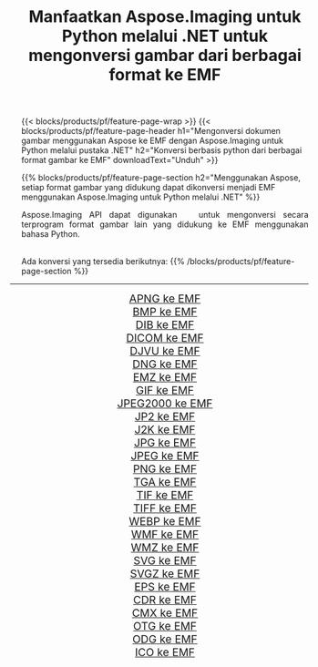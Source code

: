 ﻿---
title: Manfaatkan Aspose.Imaging untuk Python melalui .NET untuk mengonversi gambar dari berbagai format ke EMF 
weight: 3920
url: /id/python-net/conversion/to/emf/ 
lang: id
langdirlevel: 2
locales: zh-hans,ja,it,ru,de,es,fr,nl,id,lt,pl,pt,vi,tr,ko,zh-hant,ar,hi,th,sv,cs,uk,he
description: Anda dapat menggunakan Aspose.Imaging untuk Python melalui pustaka .NET untuk mengonversi dari berbagai format ke EMF
---

{{< blocks/products/pf/feature-page-wrap >}}
{{< blocks/products/pf/feature-page-header h1="Mengonversi dokumen gambar menggunakan Aspose ke EMF dengan Aspose.Imaging untuk Python melalui pustaka .NET" h2="Konversi berbasis python dari berbagai format gambar ke EMF" downloadText="Unduh" >}}


{{% blocks/products/pf/feature-page-section  h2="Menggunakan Aspose, setiap format gambar yang didukung dapat dikonversi menjadi EMF menggunakan Aspose.Imaging untuk Python melalui .NET" %}}
<p align=justify>Aspose.Imaging API dapat digunakan   untuk mengonversi secara terprogram format gambar lain yang didukung ke EMF menggunakan bahasa Python.</p>
<br/>
Ada konversi yang tersedia berikutnya:
{{% /blocks/products/pf/feature-page-section %}}
<div class="container-fluid productfamilypage bg-gray">
    <div class="convertypes bg-gray agp-content section">
        <div class="container">
		<hr style="margin-left:-20px;"/>
		<div class="row other-converters" style="gap: 10px;font-size: 19px;text-align:center;">
		    <div class='col-md-2 other-converter remove-lp remove-rp'><a href="/imaging/id/python-net/conversion/apng-to-emf/" style="padding:15px;">APNG ke EMF</a></div>
<div class='col-md-2 other-converter remove-lp remove-rp'><a href="/imaging/id/python-net/conversion/bmp-to-emf/" style="padding:15px;">BMP ke EMF</a></div>
<div class='col-md-2 other-converter remove-lp remove-rp'><a href="/imaging/id/python-net/conversion/dib-to-emf/" style="padding:15px;">DIB ke EMF</a></div>
<div class='col-md-2 other-converter remove-lp remove-rp'><a href="/imaging/id/python-net/conversion/dicom-to-emf/" style="padding:15px;">DICOM ke EMF</a></div>
<div class='col-md-2 other-converter remove-lp remove-rp'><a href="/imaging/id/python-net/conversion/djvu-to-emf/" style="padding:15px;">DJVU ke EMF</a></div>
<div class='col-md-2 other-converter remove-lp remove-rp'><a href="/imaging/id/python-net/conversion/dng-to-emf/" style="padding:15px;">DNG ke EMF</a></div>
<div class='col-md-2 other-converter remove-lp remove-rp'><a href="/imaging/id/python-net/conversion/emz-to-emf/" style="padding:15px;">EMZ ke EMF</a></div>
<div class='col-md-2 other-converter remove-lp remove-rp'><a href="/imaging/id/python-net/conversion/gif-to-emf/" style="padding:15px;">GIF ke EMF</a></div>
<div class='col-md-2 other-converter remove-lp remove-rp'><a href="/imaging/id/python-net/conversion/jpeg2000-to-emf/" style="padding:15px;">JPEG2000 ke EMF</a></div>
<div class='col-md-2 other-converter remove-lp remove-rp'><a href="/imaging/id/python-net/conversion/jp2-to-emf/" style="padding:15px;">JP2 ke EMF</a></div>
<div class='col-md-2 other-converter remove-lp remove-rp'><a href="/imaging/id/python-net/conversion/j2k-to-emf/" style="padding:15px;">J2K ke EMF</a></div>
<div class='col-md-2 other-converter remove-lp remove-rp'><a href="/imaging/id/python-net/conversion/jpg-to-emf/" style="padding:15px;">JPG ke EMF</a></div>
<div class='col-md-2 other-converter remove-lp remove-rp'><a href="/imaging/id/python-net/conversion/jpeg-to-emf/" style="padding:15px;">JPEG ke EMF</a></div>
<div class='col-md-2 other-converter remove-lp remove-rp'><a href="/imaging/id/python-net/conversion/png-to-emf/" style="padding:15px;">PNG ke EMF</a></div>
<div class='col-md-2 other-converter remove-lp remove-rp'><a href="/imaging/id/python-net/conversion/tga-to-emf/" style="padding:15px;">TGA ke EMF</a></div>
<div class='col-md-2 other-converter remove-lp remove-rp'><a href="/imaging/id/python-net/conversion/tif-to-emf/" style="padding:15px;">TIF ke EMF</a></div>
<div class='col-md-2 other-converter remove-lp remove-rp'><a href="/imaging/id/python-net/conversion/tiff-to-emf/" style="padding:15px;">TIFF ke EMF</a></div>
<div class='col-md-2 other-converter remove-lp remove-rp'><a href="/imaging/id/python-net/conversion/webp-to-emf/" style="padding:15px;">WEBP ke EMF</a></div>
<div class='col-md-2 other-converter remove-lp remove-rp'><a href="/imaging/id/python-net/conversion/wmf-to-emf/" style="padding:15px;">WMF ke EMF</a></div>
<div class='col-md-2 other-converter remove-lp remove-rp'><a href="/imaging/id/python-net/conversion/wmz-to-emf/" style="padding:15px;">WMZ ke EMF</a></div>
<div class='col-md-2 other-converter remove-lp remove-rp'><a href="/imaging/id/python-net/conversion/svg-to-emf/" style="padding:15px;">SVG ke EMF</a></div>
<div class='col-md-2 other-converter remove-lp remove-rp'><a href="/imaging/id/python-net/conversion/svgz-to-emf/" style="padding:15px;">SVGZ ke EMF</a></div>
<div class='col-md-2 other-converter remove-lp remove-rp'><a href="/imaging/id/python-net/conversion/eps-to-emf/" style="padding:15px;">EPS ke EMF</a></div>
<div class='col-md-2 other-converter remove-lp remove-rp'><a href="/imaging/id/python-net/conversion/cdr-to-emf/" style="padding:15px;">CDR ke EMF</a></div>
<div class='col-md-2 other-converter remove-lp remove-rp'><a href="/imaging/id/python-net/conversion/cmx-to-emf/" style="padding:15px;">CMX ke EMF</a></div>
<div class='col-md-2 other-converter remove-lp remove-rp'><a href="/imaging/id/python-net/conversion/otg-to-emf/" style="padding:15px;">OTG ke EMF</a></div>
<div class='col-md-2 other-converter remove-lp remove-rp'><a href="/imaging/id/python-net/conversion/odg-to-emf/" style="padding:15px;">ODG ke EMF</a></div>
<div class='col-md-2 other-converter remove-lp remove-rp'><a href="/imaging/id/python-net/conversion/ico-to-emf/" style="padding:15px;">ICO ke EMF</a></div>
                </div>
        </div>
    </div>
</div>
<br/>

